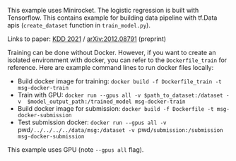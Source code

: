 This example uses Minirocket. The logistic regression is built with Tensorflow. This contains example for building data pipeline with tf.Data apis (`create_dataset` function in `train_model.py`).

Links to paper: [KDD 2021](https://dl.acm.org/doi/abs/10.1145/3447548.3467231) / [arXiv:2012.08791](https://arxiv.org/abs/2012.08791) (preprint)

Training can be done without Docker. However, if you want to create an isolated environment with docker, you can refer to the `Dockerfile_train` for reference.
Here are example command lines to run docker files locally:
- Build docker image for training: `docker build -f Dockerfile_train -t msg-docker-train`
- Train with GPU: `docker run --gpus all -v $path_to_dataset:/dataset -v  $model_output_path:/trained_model msg-docker-train`
- Build docker image for submission: `docker build -f Dockerfile -t msg-docker-submission`
- Test submission docker: `docker run --gpus all -v `pwd`/../../../../data/msg:/dataset -v `pwd`/submission:/submission msg-docker-submission`

This example uses GPU (note `--gpus all` flag).
